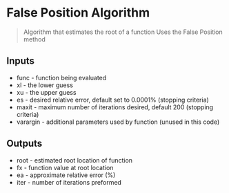 # False Position Algorithm

> Algorithm that estimates the root of a function
> Uses the False Position method


## Inputs
* func - function being evaluated
* xl - the lower guess
* xu - the upper guess
* es - desired relative error, default set to 0.0001% (stopping criteria)
* maxit - maximum number of iterations desired, default 200 (stopping criteria)
* varargin - additional parameters used by function (unused in this code)

## Outputs
* root - estimated root location of function
* fx - function value at root location
* ea - approximate relative error (%)
* iter - number of iterations preformed
